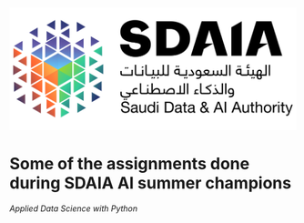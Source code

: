 ![alt text](https://github.com/Hadi2x/SDAIA/blob/main/SDAIA_Assignments/SDAIA.png?raw=true)
# Some of the assignments done during SDAIA AI summer champions
*Applied Data Science with Python*
